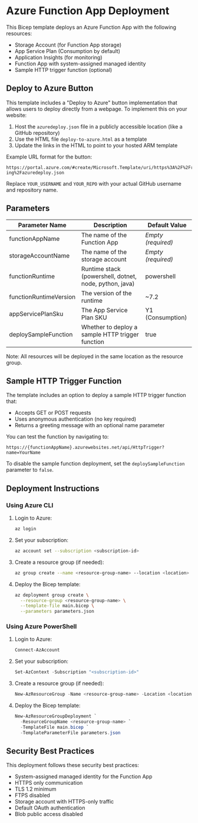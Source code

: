 # Azure Function App Deployment

This Bicep template deploys an Azure Function App with the following resources:

- Storage Account (for Function App storage)
- App Service Plan (Consumption by default)
- Application Insights (for monitoring)
- Function App with system-assigned managed identity
- Sample HTTP trigger function (optional)

## Deploy to Azure Button

This template includes a "Deploy to Azure" button implementation that allows users to deploy directly from a webpage. To implement this on your website:

1. Host the `azuredeploy.json` file in a publicly accessible location (like a GitHub repository)
2. Use the HTML file `deploy-to-azure.html` as a template
3. Update the links in the HTML to point to your hosted ARM template

Example URL format for the button:
```
https://portal.azure.com/#create/Microsoft.Template/uri/https%3A%2F%2Fraw.githubusercontent.com%2FYOUR_USERNAME%2FYOUR_REPO%2Fmain%2FDeployments%2F12.%20Azure%20App%20Services%20outbound%20outbound%20traffic-ing%2Fazuredeploy.json
```

Replace `YOUR_USERNAME` and `YOUR_REPO` with your actual GitHub username and repository name.

## Parameters

| Parameter Name | Description | Default Value |
|----------------|-------------|---------------|
| functionAppName | The name of the Function App | *Empty (required)* |
| storageAccountName | The name of the storage account | *Empty (required)* |
| functionRuntime | Runtime stack (powershell, dotnet, node, python, java) | powershell |
| functionRuntimeVersion | The version of the runtime | ~7.2 |
| appServicePlanSku | The App Service Plan SKU | Y1 (Consumption) |
| deploySampleFunction | Whether to deploy a sample HTTP trigger function | true |

Note: All resources will be deployed in the same location as the resource group.

## Sample HTTP Trigger Function

The template includes an option to deploy a sample HTTP trigger function that:

- Accepts GET or POST requests
- Uses anonymous authentication (no key required)
- Returns a greeting message with an optional name parameter

You can test the function by navigating to:
```
https://{functionAppName}.azurewebsites.net/api/HttpTrigger?name=YourName
```

To disable the sample function deployment, set the `deploySampleFunction` parameter to `false`.

## Deployment Instructions

### Using Azure CLI

1. Login to Azure:
   ```bash
   az login
   ```

2. Set your subscription:
   ```bash
   az account set --subscription <subscription-id>
   ```

3. Create a resource group (if needed):
   ```bash
   az group create --name <resource-group-name> --location <location>
   ```

4. Deploy the Bicep template:
   ```bash
   az deployment group create \
     --resource-group <resource-group-name> \
     --template-file main.bicep \
     --parameters parameters.json
   ```

### Using Azure PowerShell

1. Login to Azure:
   ```powershell
   Connect-AzAccount
   ```

2. Set your subscription:
   ```powershell
   Set-AzContext -Subscription "<subscription-id>"
   ```

3. Create a resource group (if needed):
   ```powershell
   New-AzResourceGroup -Name <resource-group-name> -Location <location>
   ```

4. Deploy the Bicep template:
   ```powershell
   New-AzResourceGroupDeployment `
     -ResourceGroupName <resource-group-name> `
     -TemplateFile main.bicep `
     -TemplateParameterFile parameters.json
   ```

## Security Best Practices

This deployment follows these security best practices:
- System-assigned managed identity for the Function App
- HTTPS only communication
- TLS 1.2 minimum
- FTPS disabled
- Storage account with HTTPS-only traffic
- Default OAuth authentication
- Blob public access disabled 